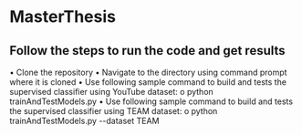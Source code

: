 # MasterThesis
## Follow the steps to run the code and get results

•	Clone the repository
•	Navigate to the directory using command prompt where it is cloned
•	Use following sample command to build and tests the supervised classifier using YouTube dataset:
o	python trainAndTestModels.py
•	Use following sample command to build and tests the supervised classifier using TEAM dataset:
o	python trainAndTestModels.py  --dataset TEAM
